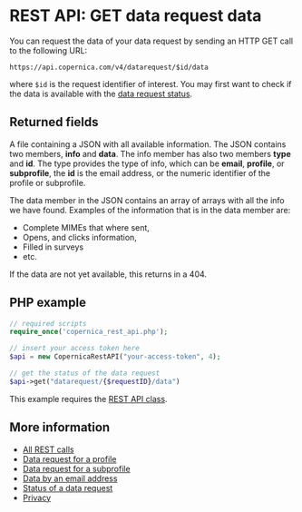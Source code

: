 # REST API: GET data request data

You can request the data of your data request by sending an HTTP GET call 
to the following URL:

`https://api.copernica.com/v4/datarequest/$id/data`

where `$id` is the request identifier of interest. You may first want to
check if the data is available with the [data request status](/rest-get-datarequest-status).

## Returned fields

A file containing a JSON with all available information. The
JSON contains two members, **info** and **data**. The info member has also 
two members **type** and **id**. The type provides the type of info, which 
can be **email**, **profile**, or **subprofile**, the **id** is the email
address, or the numeric identifier of the profile or subprofile. 

The data member in the JSON contains an array of arrays with all the info we have
found. Examples of the information that is in the data member are:
- Complete MIMEs that where sent,
- Opens, and clicks information,
- Filled in surveys
- etc.

If the data are not yet available, this returns in a 404.

## PHP example

```php
// required scripts
require_once('copernica_rest_api.php');

// insert your access token here
$api = new CopernicaRestAPI("your-access-token", 4);

// get the status of the data request
$api->get("datarequest/{$requestID}/data")
```
This example requires the [REST API class](./rest-php).

## More information

* [All REST calls](./rest-api)
* [Data request for a profile](./rest-post-profile-datarequest)
* [Data request for a subprofile](./rest-post-subprofile-datarequest)
* [Data by an email address](./rest-post-email-datarequest)
* [Status of a data request](./rest-get-datarequest-status)
* [Privacy](./privacy)
